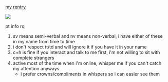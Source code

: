 [my rentry](https://rentry.co/eatyourgirlfriend)

![](https://komarev.com/ghpvc/?username=bloodbathing&color=223C69&style=plastic&label=silly-people)

pt info rq
1. sv means semi-verbal and nv means non-verbal, i have either of these in my name from time to time
2. i don't respect tt/td and will ignore it if you have it in your name
3. c+h is fine if you interact and talk to me first, i'm not willing to sit with complete strangers
4. active most of the time when i'm online, whisper me if you can't catch my attention anyways
    - i prefer crowns/compliments in whispers so i can easier see them
